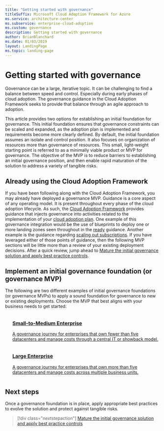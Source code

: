 ```yaml
---
title: "Getting started with governance"
titleSuffix: Microsoft Cloud Adoption Framework for Azure
ms.service: architecture-center
ms.subservice: enterprise-cloud-adoption
ms.custom: governance
description: Getting started with governance
author: BrianBlanchard
ms.date: 01/03/2019
layout: LandingPage
ms.topic: landing-page
---
```


# Getting started with governance

Governance can be a large, iterative topic. It can be challenging to find a balance between speed and control. Especially during early phases of cloud adoption. The governance guidance in the Cloud Adoption Framework seeks to provide that balance through an agile approach to adoption.

This article provides two options for establishing an initial foundation for governance. This initial foundation ensures that governance constraints can be scaled and expanded, as the adoption plan is implemented and requirements become more clearly defined. By default, the initial foundation assumes an isolate and control position. It also focuses on organization of resources more than governance of resources. This small, light-weight starting point is referred to as a minimally viable product or MVP for governance. The objective of the MVP is to reduce barriers to establishing an initial governance position, and then enable rapid maturation of the solution to address a variety of tangible risks.

## Already using the Cloud Adoption Framework

If you have been following along with the Cloud Adoption Framework, you may already have deployed a governance MVP. Guidance is a core aspect of any operating model. It is present throughout every phase of the cloud adoption lifecycle. As such, the [Cloud Adoption Framework](../index.md) provides guidance that injects governance into activities related to the implementation of your [cloud adoption plan](../plan/index.md). One example of this governance integration would be the use of blueprints to deploy one or more landing zones seen throughout in the [ready](../ready/index.md) guidance. Another example is the guidance regarding [scaling out subscriptions](../ready/considerations/scaling-subscriptions.md). If you have leveraged either of those points of guidance, then the following MVP sections will be little more than a review of your existing deployment decisions. After a quick review, jump ahead to [Mature the initial governance solution and apply best practice controls](./best-practices.md).

## Implement an initial governance foundation (or governance MVP)

The following are two different examples of initial governance foundations (or governance MVPs) to apply a sound foundation for governance to new or existing deployments. Choose the MVP that best aligns with your business needs to get started:

<!-- markdownlint-disable MD033 -->

<ul class="panelContent cardsZ">
<li style="display: flex; flex-direction: column;">
    <a href="./journeys/small-to-medium-enterprise/index.md" style="display: flex; flex-direction: column; flex: 1 0 auto;">
        <div class="cardSize" style="flex: 1 0 auto; display: flex;">
            <div class="cardPadding" style="display: flex;">
                <div class="card">
                    <div class="cardText">
                        <h3>Small-to-Medium Enterprise</h3>
                        <p>A governance journey for enterprises that own fewer than five datacenters and manage costs through a central IT or showback model.</p>
                    </div>
                </div>
            </div>
        </div>
    </a>
</li>
<li style="display: flex; flex-direction: column;">
    <a href="./journeys/large-enterprise/index.md" style="display: flex; flex-direction: column; flex: 1 0 auto;">
        <div class="cardSize" style="flex: 1 0 auto; display: flex;">
            <div class="cardPadding" style="display: flex;">
                <div class="card">
                    <div class="cardText">
                        <h3>Large Enterprise</h3>
                        <p>A governance journey for enterprises that own more than five datacenters and manage costs across multiple business units.</p>
                    </div>
                </div>
            </div>
        </div>
    </a>
</li>
</ul>

## Next steps

Once a governance foundation is in place, apply appropriate best practices to evolve the solution and protect against tangible risks.

> [!div class="nextstepaction"]
> [Mature the initial governance solution and apply best practice controls](./best-practices.md)